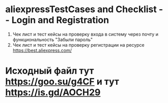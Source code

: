 # aliexpressTestCases and Checklist -- Login and Registration
1) Чек лист и тест кейсы на проверку входа в систему через почту и функциональность "Забыли пароль" 
2) Чек лист и тест кейсы на проверку регистрации на ресурсе https://best.aliexpress.com/
# Исходный файл тут https://goo.su/g4CF и тут https://is.gd/AOCH29